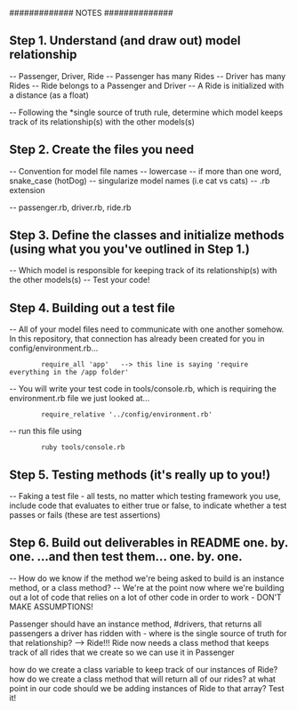

############# NOTES ##############

## Step 1. Understand (and draw out) model relationship
-- Passenger, Driver, Ride
-- Passenger has many Rides
-- Driver has many Rides
-- Ride belongs to a Passenger and Driver
-- A Ride is initialized with a distance (as a float)

-- Following the *single source of truth rule, determine which model keeps track of its relationship(s) with the other models(s)

## Step 2. Create the files you need
-- Convention for model file names
-- lowercase
-- if more than one word, snake_case (hotDog)
-- singularize model names (i.e cat vs cats)
-- .rb extension

-- passenger.rb, driver.rb, ride.rb

## Step 3. Define the classes and initialize methods (using what you you've outlined in Step 1.)
-- Which model is responsible for keeping track of its relationship(s) with the other models(s) -- Test your code!

## Step 4. Building out a test file
-- All of your model files need to communicate with one another somehow. In this repository, that connection has already been created for you in config/environment.rb...

            require_all 'app'   --> this line is saying 'require everything in the /app folder'
-- You will write your test code in tools/console.rb, which is requiring the environment.rb file we just looked at...

            require_relative '../config/environment.rb'
-- run this file using

            ruby tools/console.rb

## Step 5. Testing methods (it's really up to you!)
-- Faking a test file - all tests, no matter which testing framework you use, include code that evaluates to either true or false, to indicate whether a test passes or fails (these are test assertions)

## Step 6. Build out deliverables in README one. by. one. ...and then test them... one. by. one.
-- How do we know if the method we're being asked to build is an instance method, or a class method? -- We're at the point now where we're building out a lot of code that relies on a lot of other code in order to work - DON'T MAKE ASSUMPTIONS!

Passenger should have an instance method, #drivers, that returns all passengers a driver has ridden with - where is the single source of truth for that relationship? --> Ride!!! Ride now needs a class method that keeps track of all rides that we create so we can use it in Passenger

how do we create a class variable to keep track of our instances of Ride?
how do we create a class method that will return all of our rides?
at what point in our code should we be adding instances of Ride to that array?
Test it!





